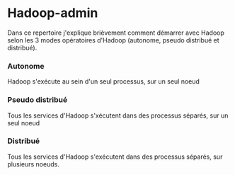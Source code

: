 # Hadoop-admin
Dans ce repertoire j'explique brièvement comment démarrer avec Hadoop selon les 3 modes opératoires d'Hadoop (autonome, pseudo distribué et distribué).

### Autonome
Hadoop s'exécute au sein d'un seul processus, sur un seul noeud

### Pseudo distribué
Tous les services d'Hadoop s'xécutent dans des processus séparés, sur un seul noeud

### Distribué
Tous les services d'Hadoop s'exécutent dans des processus séparés, sur plusieurs noeuds.
